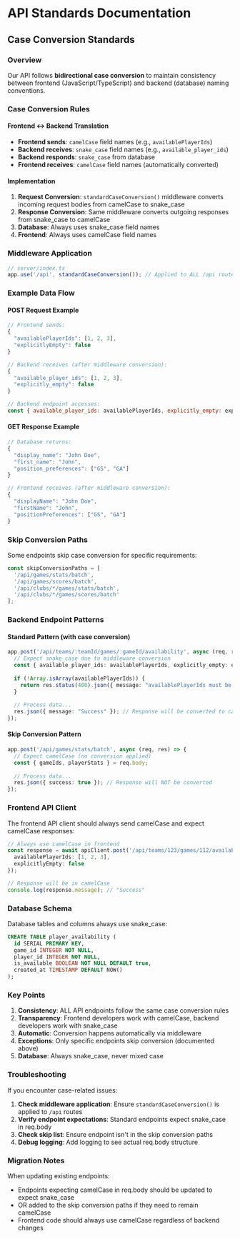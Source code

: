 # API Standards Documentation

## Case Conversion Standards

### Overview
Our API follows **bidirectional case conversion** to maintain consistency between frontend (JavaScript/TypeScript) and backend (database) naming conventions.

### Case Conversion Rules

#### Frontend ↔ Backend Translation
- **Frontend sends**: `camelCase` field names (e.g., `availablePlayerIds`)
- **Backend receives**: `snake_case` field names (e.g., `available_player_ids`)
- **Backend responds**: `snake_case` from database
- **Frontend receives**: `camelCase` field names (automatically converted)

#### Implementation
1. **Request Conversion**: `standardCaseConversion()` middleware converts incoming request bodies from camelCase to snake_case
2. **Response Conversion**: Same middleware converts outgoing responses from snake_case to camelCase
3. **Database**: Always uses snake_case field names
4. **Frontend**: Always uses camelCase field names

### Middleware Application

```typescript
// server/index.ts
app.use('/api', standardCaseConversion()); // Applied to ALL /api routes
```

### Example Data Flow

#### POST Request Example
```javascript
// Frontend sends:
{
  "availablePlayerIds": [1, 2, 3],
  "explicitlyEmpty": false
}

// Backend receives (after middleware conversion):
{
  "available_player_ids": [1, 2, 3],
  "explicitly_empty": false
}

// Backend endpoint accesses:
const { available_player_ids: availablePlayerIds, explicitly_empty: explicitlyEmpty } = req.body;
```

#### GET Response Example
```javascript
// Database returns:
{
  "display_name": "John Doe",
  "first_name": "John",
  "position_preferences": ["GS", "GA"]
}

// Frontend receives (after middleware conversion):
{
  "displayName": "John Doe",
  "firstName": "John", 
  "positionPreferences": ["GS", "GA"]
}
```

### Skip Conversion Paths
Some endpoints skip case conversion for specific requirements:

```typescript
const skipConversionPaths = [
  '/api/games/stats/batch',
  '/api/games/scores/batch',
  '/api/clubs/*/games/stats/batch',
  '/api/clubs/*/games/scores/batch'
];
```

### Backend Endpoint Patterns

#### Standard Pattern (with case conversion)
```typescript
app.post('/api/teams/:teamId/games/:gameId/availability', async (req, res) => {
  // Expect snake_case due to middleware conversion
  const { available_player_ids: availablePlayerIds, explicitly_empty: explicitlyEmpty } = req.body;
  
  if (!Array.isArray(availablePlayerIds)) {
    return res.status(400).json({ message: "availablePlayerIds must be an array" });
  }
  
  // Process data...
  res.json({ message: "Success" }); // Response will be converted to camelCase
});
```

#### Skip Conversion Pattern
```typescript
app.post('/api/games/stats/batch', async (req, res) => {
  // Expect camelCase (no conversion applied)
  const { gameIds, playerStats } = req.body;
  
  // Process data...
  res.json({ success: true }); // Response will NOT be converted
});
```

### Frontend API Client
The frontend API client should always send camelCase and expect camelCase responses:

```typescript
// Always use camelCase in frontend
const response = await apiClient.post('/api/teams/123/games/112/availability', {
  availablePlayerIds: [1, 2, 3],
  explicitlyEmpty: false
});

// Response will be in camelCase
console.log(response.message); // "Success"
```

### Database Schema
Database tables and columns always use snake_case:

```sql
CREATE TABLE player_availability (
  id SERIAL PRIMARY KEY,
  game_id INTEGER NOT NULL,
  player_id INTEGER NOT NULL,
  is_available BOOLEAN NOT NULL DEFAULT true,
  created_at TIMESTAMP DEFAULT NOW()
);
```

### Key Points
1. **Consistency**: ALL API endpoints follow the same case conversion rules
2. **Transparency**: Frontend developers work with camelCase, backend developers work with snake_case
3. **Automatic**: Conversion happens automatically via middleware
4. **Exceptions**: Only specific endpoints skip conversion (documented above)
5. **Database**: Always snake_case, never mixed case

### Troubleshooting
If you encounter case-related issues:

1. **Check middleware application**: Ensure `standardCaseConversion()` is applied to `/api` routes
2. **Verify endpoint expectations**: Standard endpoints expect snake_case in req.body
3. **Check skip list**: Ensure endpoint isn't in the skip conversion paths
4. **Debug logging**: Add logging to see actual req.body structure

### Migration Notes
When updating existing endpoints:
- Endpoints expecting camelCase in req.body should be updated to expect snake_case
- OR added to the skip conversion paths if they need to remain camelCase
- Frontend code should always use camelCase regardless of backend changes